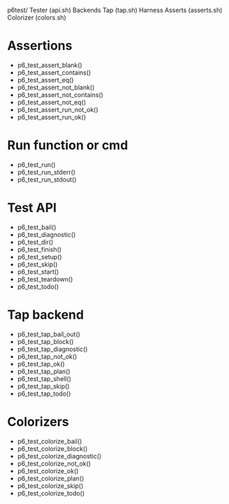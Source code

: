 p6test/
  Tester (api.sh)
    Backends
      Tap (tap.sh)
  Harness 
  Asserts (asserts.sh)
  Colorizer (colors.sh)

# Assertions
- p6_test_assert_blank()
- p6_test_assert_contains()
- p6_test_assert_eq()
- p6_test_assert_not_blank()
- p6_test_assert_not_contains()
- p6_test_assert_not_eq()
- p6_test_assert_run_not_ok()
- p6_test_assert_run_ok()

# Run function or cmd
- p6_test_run()
- p6_test_run_stderr()
- p6_test_run_stdout()

# Test API
- p6_test_bail()
- p6_test_diagnostic()
- p6_test_dir()
- p6_test_finish()
- p6_test_setup()
- p6_test_skip()
- p6_test_start()
- p6_test_teardown()
- p6_test_todo()

# Tap backend
- p6_test_tap_bail_out()
- p6_test_tap_block()
- p6_test_tap_diagnostic()
- p6_test_tap_not_ok()
- p6_test_tap_ok()
- p6_test_tap_plan()
- p6_test_tap_shell()
- p6_test_tap_skip()
- p6_test_tap_todo()

# Colorizers
- p6_test_colorize_bail()
- p6_test_colorize_block()
- p6_test_colorize_diagnostic()
- p6_test_colorize_not_ok()
- p6_test_colorize_ok()
- p6_test_colorize_plan()
- p6_test_colorize_skip()
- p6_test_colorize_todo()
